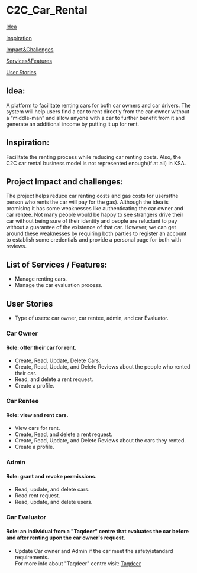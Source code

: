 # C2C_Car_Rental
[Idea](https://github.com/jawaher-alqotym/C2C_Car_Rental/README.md#idea "Idea")

[Inspiration](https://github.com/jawaher-alqotym/C2C_Car_Rental/README.md#inspiration "Inspiration")

[Impact&Challenges](https://github.com/jawaher-alqotym/C2C_Car_Rental/README.md#project-impact-and-challenges "Impact&Challenges")

[Services&Features](https://github.com/jawaher-alqotym/C2C_Car_Rental/README.md#list-of-services--features "Services&Features")

[User Stories](https://github.com/jawaher-alqotym/C2C_Car_Rental/README.md#user-stories "User Stories")
## Idea:
A platform to facilitate renting cars for both car owners and car drivers. The system will help users find a car to rent directly from the car owner without a “middle-man” and allow anyone with a car to further benefit from it and generate an additional income by putting it up for rent.

## Inspiration:
Facilitate the renting process while reducing car renting costs. Also, the C2C car rental business model is not represented enough(if at all) in KSA.

## Project Impact and challenges:
The project helps reduce car renting costs and gas costs for users(the person who rents the car will pay for the gas). Although the idea is promising it has some weaknesses like authenticating the car owner and car rentee. Not many people would be happy to see strangers drive their car without being sure of their identity and people are reluctant to pay without a guarantee of the existence of that car. However, we can get around these weaknesses by requiring both parties to register an account to establish some credentials and provide a personal page for both with reviews.

## List of Services / Features:
- Manage renting cars.
- Manage the car evaluation process.


## User Stories
- Type of users: car owner, car rentee, admin, and car Evaluator.

### Car Owner
#### Role: offer their car for rent.
- Create, Read, Update, Delete Cars.
- Create, Read, Update, and Delete Reviews about the people who rented their car.
- Read, and delete a rent request.
- Create a profile.


### Car Rentee
#### Role: view and rent cars.
- View cars for rent.
- Create, Read, and delete a rent request.
- Create, Read, Update, and Delete Reviews about the cars they rented.
- Create a profile.

### Admin
#### Role: grant and revoke permissions.
- Read, update, and delete cars. 
- Read rent request.
- Read, update, and delete users.

### Car Evaluator
#### Role: an individual from a "Taqdeer" centre that evaluates the car before and after renting upon the car owner's request.
- Update Car owner and Admin if the car meet the safety/standard requirements.
<br>For more info about "Taqdeer" centre visit: [Taqdeer](https://taqeem.gov.sa/news/%D8%A7%D8%B9%D8%AA%D9%85%D8%A7%D8%AF-%D9%85%D8%B1%D8%A7%D9%83%D8%B2/ "Taqdeer")



